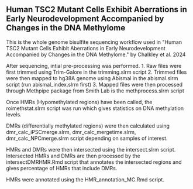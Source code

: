**Human TSC2 Mutant Cells Exhibit Aberrations in Early Neurodevelopment Accompanied by Changes in the DNA Methylome**
--------------------------
This is the whole genome bisulfite sequencing workflow used in "Human TSC2 Mutant Cells Exhibit Aberrations in Early Neurodevelopment Accompanied by Changes in the DNA Methylome." by Chalkley et al. 2024

After sequencing, intial pre-processing was performed. 
    1. Raw files were first trimmed using Trim-Galore in the trimming.slrm script
    2. Trimmed files were then mapped to hg38A genome using Abismal in the abismal.slrm script (run abismal_index.slrm first)
    3. Mapped files were then processed through Methpipe package from Smith Lab is the methprocess.slrm script

Once HMRs (Hypomethylated regions) have been called, the roimethstat.slrm script was run which gives statistics on DNA methylation levels. 

DMRs (differentially methylated regions) were then calculated using dmr_calc_iPSCmerge.slrm, dmr_calc_mergetime.slrm, dmr_calc_NPCmerge.slrm script depending on samples of interest.

HMRs and DMRs were then intersected using the intersect.slrm script. Intersected HMRs and DMRs are then processed by the intersectDMRHMR.Rmd script that annotates the intersected regions and gives percentage of HMRs that include DMRs.

HMRs were annotated using the HMR_annotation_MC.Rmd script.
